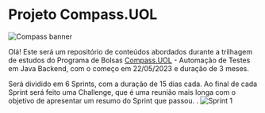 # Projeto Compass.UOL
![Compass banner](https://d1.awsstatic.com/logos/Amazon%20MSK%20logos/COMPASS-LOGO.68deff1f584bea0767845872fa8f23b927d25149.png)

Olá! Este será um repositório de conteúdos abordados durante a trilhagem de estudos do Programa de Bolsas [Compass.UOL](compass.uol/) - Automação de Testes em Java Backend, com o começo em 22/05/2023 e duração de 3 meses. 

Será dividido em 6 Sprints, com a duração de 15 dias cada. Ao final de cada Sprint será feito uma Challenge, que é uma reunião mais longa com o objetivo de apresentar um resumo do Sprint que passou.
. ![Sprint 1](https://gitlab.com/guilhermesm/projeto-compass.uol/-/tree/pb_sprint1?ref_type=heads)




